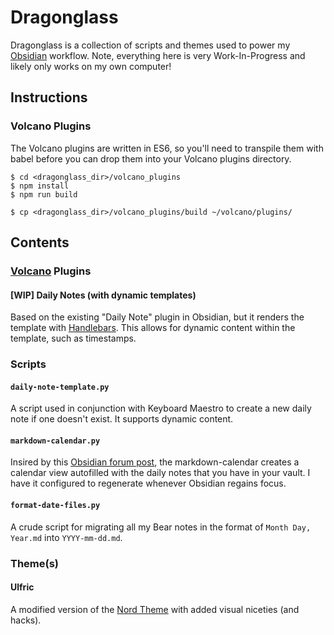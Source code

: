 # Dragonglass

Dragonglass is a collection of scripts and themes used to power my [Obsidian](http://obsidian.md) workflow. Note, everything here is very Work-In-Progress and likely only works on my own computer!

## Instructions

### Volcano Plugins

The Volcano plugins are written in ES6, so you'll need to transpile them with babel before you can drop them into your Volcano plugins directory.

```
$ cd <dragonglass_dir>/volcano_plugins
$ npm install
$ npm run build
```

```
$ cp <dragonglass_dir>/volcano_plugins/build ~/volcano/plugins/
```

## Contents

### [Volcano](https://github.com/kognise/volcano) Plugins

#### **[WIP]** Daily Notes (with dynamic templates)

Based on the existing "Daily Note" plugin in Obsidian, but it renders the template with [Handlebars](https://handlebarsjs.com/). This allows for dynamic content within the template, such as timestamps.

### Scripts

#### `daily-note-template.py`

A script used in conjunction with Keyboard Maestro to create a new daily note if one doesn't exist. It supports dynamic content.

#### `markdown-calendar.py`

Insired by this [Obsidian forum post](https://forum.obsidian.md/t/calendar-and-tasks-for-daily-notes/3218), the markdown-calendar creates a calendar view autofilled with the daily notes that you have in your vault. I have it configured to regenerate whenever Obsidian regains focus.

#### `format-date-files.py`

A crude script for migrating all my Bear notes in the format of `Month Day, Year.md` into `YYYY-mm-dd.md`.

### Theme(s)

#### Ulfric

A modified version of the [Nord Theme](https://www.nordtheme.com/) with added visual niceties (and hacks).
